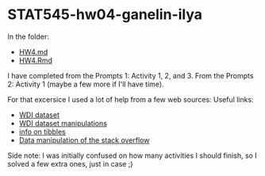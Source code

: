 # STAT545-hw04-ganelin-ilya


In the folder:
- [HW4.md](https://github.com/ilgan/STAT545-hw-ganelin-ilya/blob/master/HW4/HW4.md)
- [HW4.Rmd](https://github.com/ilgan/STAT545-hw-ganelin-ilya/blob/master/HW4/HW4.Rmd)

I have completed from the Prompts 1: Activity 1, 2, and 3. From the Prompts 2: Activity 1 (maybe a few more if I'll have time).

For that excersice I used a lot of help from a few web sources:
Useful links:
- [WDI dataset](https://cran.r-project.org/web/packages/WDI/README.html)
- [WDI dataset manipulations](https://blogs.worldbank.org/opendata/accessing-world-bank-data-apis-python-r-ruby-stata)
- [info on tibbles](https://cran.r-project.org/web/packages/tibble/vignettes/tibble.html)
- [Data manipulation of the stack overflow](https://stackoverflow.com/questions/35839408/r-dplyr-drop-multiple-columns)

Side note: I was initially confused on how many activities I should finish, so I solved a few extra ones, just in case ;)

